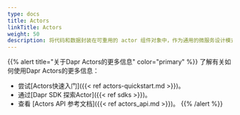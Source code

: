 ```yaml
---
type: docs
title: Actors
linkTitle: Actors
weight: 50
description: 将代码和数据封装在可重用的 actor 组件对象中，作为通用的微服务设计模式
---
```


{{% alert title="关于Dapr Actors的更多信息" color="primary" %}}
了解有关如何使用Dapr Actors的更多信息：

- 尝试[Actors快速入门]({{< ref actors-quickstart.md >}})。
- 通过[Dapr SDK 探索Actor]({{< ref sdks >}})。
- 查看 [Actors API 参考文档]({{< ref actors_api.md >}})。
  {{% /alert %}}
